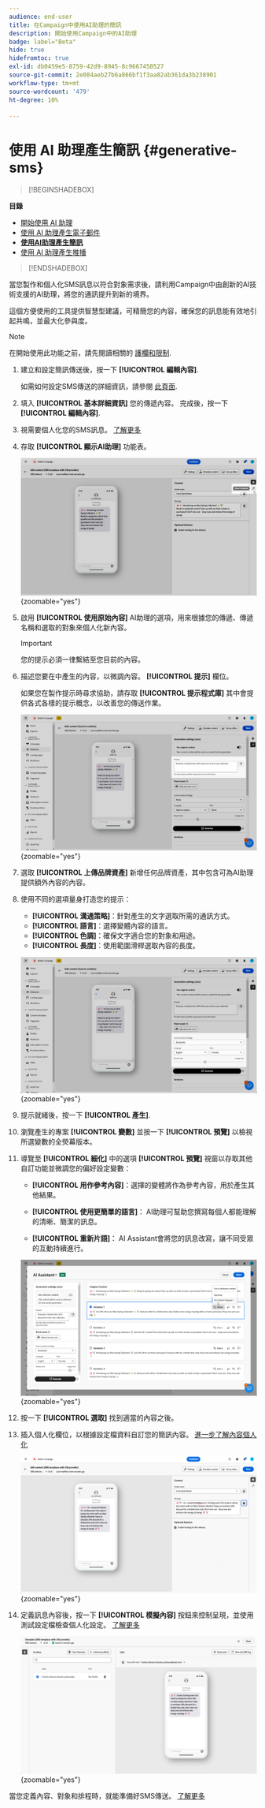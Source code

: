 ```yaml
---
audience: end-user
title: 在Campaign中使用AI助理的簡訊
description: 開始使用Campaign中的AI助理
badge: label="Beta"
hide: true
hidefromtoc: true
exl-id: db0459e5-8759-42d9-8945-8c9667450527
source-git-commit: 2e084aeb27b6a866bf1f3aa82ab361da3b238901
workflow-type: tm+mt
source-wordcount: '479'
ht-degree: 10%

---
```


# 使用 AI 助理產生簡訊 {#generative-sms}

>[!BEGINSHADEBOX]

**目錄**

* [開始使用 AI 助理](generative-gs.md)
* [使用 AI 助理產生電子郵件](generative-content.md)
* **[使用AI助理產生簡訊](generative-sms.md)**
* [使用 AI 助理產生推播](generative-push.md)

>[!ENDSHADEBOX]

當您製作和個人化SMS訊息以符合對象需求後，請利用Campaign中由創新的AI技術支援的AI助理，將您的通訊提升到新的境界。

這個方便使用的工具提供智慧型建議，可精簡您的內容，確保您的訊息能有效地引起共鳴，並最大化參與度。

>[!NOTE]
>
>在開始使用此功能之前，請先閱讀相關的 [護欄和限制](generative-gs.md#guardrails-and-limitations).

1. 建立和設定簡訊傳送後，按一下 **[!UICONTROL 編輯內容]**.

   如需如何設定SMS傳送的詳細資訊，請參閱 [此頁面](../sms/create-sms.md).

1. 填入 **[!UICONTROL 基本詳細資訊]** 您的傳遞內容。 完成後，按一下 **[!UICONTROL 編輯內容]**.

1. 視需要個人化您的SMS訊息。 [了解更多](../sms/content-sms.md)

1. 存取 **[!UICONTROL 顯示AI助理]** 功能表。

   ![](assets/sms-genai-1.png){zoomable=&quot;yes&quot;}

1. 啟用 **[!UICONTROL 使用原始內容]** AI助理的選項，用來根據您的傳遞、傳遞名稱和選取的對象來個人化新內容。

   >[!IMPORTANT]
   >
   > 您的提示必須一律繫結至您目前的內容。

1. 描述您要在中產生的內容，以微調內容。 **[!UICONTROL 提示]** 欄位。

   如果您在製作提示時尋求協助，請存取 **[!UICONTROL 提示程式庫]** 其中會提供各式各樣的提示概念，以改善您的傳送作業。

   ![](assets/sms-genai-2.png){zoomable=&quot;yes&quot;}

1. 選取 **[!UICONTROL 上傳品牌資產]** 新增任何品牌資產，其中包含可為AI助理提供額外內容的內容。

1. 使用不同的選項量身打造您的提示：

   * **[!UICONTROL 溝通策略]**：針對產生的文字選取所需的通訊方式。
   * **[!UICONTROL 語言]**：選擇變體內容的語言。
   * **[!UICONTROL 色調]**：確保文字適合您的對象和用途。
   * **[!UICONTROL 長度]**：使用範圍滑桿選取內容的長度。

   ![](assets/sms-genai-3.png){zoomable=&quot;yes&quot;}

1. 提示就緒後，按一下 **[!UICONTROL 產生]**.

1. 瀏覽產生的專案 **[!UICONTROL 變數]** 並按一下 **[!UICONTROL 預覽]** 以檢視所選變數的全熒幕版本。

1. 導覽至 **[!UICONTROL 細化]** 中的選項 **[!UICONTROL 預覽]** 視窗以存取其他自訂功能並微調您的偏好設定變數：

   * **[!UICONTROL 用作參考內容]**：選擇的變體將作為參考內容，用於產生其他結果。

   * **[!UICONTROL 使用更簡單的語言]**： AI助理可幫助您撰寫每個人都能理解的清晰、簡潔的訊息。

   * **[!UICONTROL 重新片語]**： AI Assistant會將您的訊息改寫，讓不同受眾的互動持續進行。

   ![](assets/sms-genai-4.png){zoomable=&quot;yes&quot;}

1. 按一下 **[!UICONTROL 選取]** 找到適當的內容之後。

1. 插入個人化欄位，以根據設定檔資料自訂您的簡訊內容。 [進一步了解內容個人化](../personalization/personalize.md)

   ![](assets/sms-genai-5.png){zoomable=&quot;yes&quot;}

1. 定義訊息內容後，按一下 **[!UICONTROL 模擬內容]** 按鈕來控制呈現，並使用測試設定檔檢查個人化設定。 [了解更多](../preview-test/preview-content.md)

   ![](assets/sms-genai-6.png){zoomable=&quot;yes&quot;}

當您定義內容、對象和排程時，就能準備好SMS傳送。 [了解更多](../monitor/prepare-send.md)
